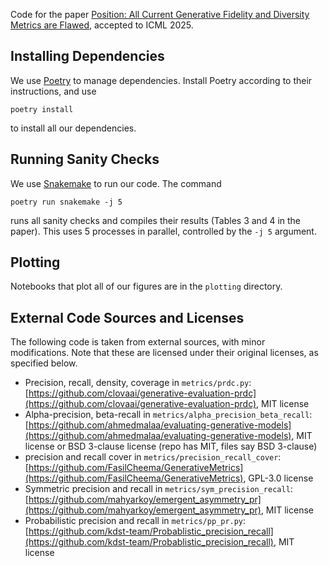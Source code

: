 Code for the paper [Position: All Current Generative Fidelity and Diversity Metrics are Flawed](http://arxiv.org/abs/2505.22450), accepted to ICML 2025.

## Installing Dependencies
We use [Poetry](https://python-poetry.org/) to manage dependencies. Install Poetry 
according to their instructions, and use
```
poetry install
```
to install all our dependencies.

## Running Sanity Checks

We use [Snakemake](https://snakemake.github.io/) to run our code. The command
```
poetry run snakemake -j 5
```
runs all sanity checks and compiles their results (Tables 3 and 4 in the paper).
This uses 5 processes in parallel, controlled by the `-j 5` argument.

## Plotting 

Notebooks that plot all of our figures are in the `plotting` directory.

## External Code Sources and Licenses
The following code is taken from external sources, with minor modifications. Note that these are licensed under their original licenses, as specified below.


- Precision, recall, density, coverage in `metrics/prdc.py`: [https://github.com/clovaai/generative-evaluation-prdc](https://github.com/clovaai/generative-evaluation-prdc), MIT license
- Alpha-precision, beta-recall in `metrics/alpha_precision_beta_recall`: [https://github.com/ahmedmalaa/evaluating-generative-models](https://github.com/ahmedmalaa/evaluating-generative-models), MIT license or BSD 3-clause license (repo has MIT, files say BSD 3-clause)
- precision and recall cover in `metrics/precision_recall_cover`: [https://github.com/FasilCheema/GenerativeMetrics](https://github.com/FasilCheema/GenerativeMetrics), GPL-3.0 license
- Symmetric precision and recall in `metrics/sym_precision_recall`: [https://github.com/mahyarkoy/emergent_asymmetry_pr](https://github.com/mahyarkoy/emergent_asymmetry_pr), MIT license
- Probabilistic precision and recall in `metrics/pp_pr.py`: [https://github.com/kdst-team/Probablistic_precision_recall](https://github.com/kdst-team/Probablistic_precision_recall), MIT license
